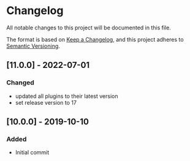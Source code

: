 # Changelog
All notable changes to this project will be documented in this file.

The format is based on [Keep a Changelog](https://keepachangelog.com/en/1.0.0/),
and this project adheres to [Semantic Versioning](https://semver.org/spec/v2.0.0.html).

## [11.0.0] - 2022-07-01
### Changed
- updated all plugins to their latest version
- set release version to 17

## [10.0.0] - 2019-10-10
### Added
- Initial commit
